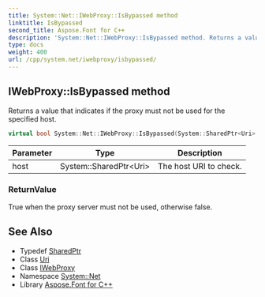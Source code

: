 ```yaml
---
title: System::Net::IWebProxy::IsBypassed method
linktitle: IsBypassed
second_title: Aspose.Font for C++
description: 'System::Net::IWebProxy::IsBypassed method. Returns a value that indicates if the proxy must not be used for the specified host in C++.'
type: docs
weight: 400
url: /cpp/system.net/iwebproxy/isbypassed/
---
```

## IWebProxy::IsBypassed method


Returns a value that indicates if the proxy must not be used for the specified host.

```cpp
virtual bool System::Net::IWebProxy::IsBypassed(System::SharedPtr<Uri> host)=0
```


| Parameter | Type | Description |
| --- | --- | --- |
| host | System::SharedPtr\<Uri\> | The host URI to check. |

### ReturnValue

True when the proxy server must not be used, otherwise false.

## See Also

* Typedef [SharedPtr](../../../system/sharedptr/)
* Class [Uri](../../../system/uri/)
* Class [IWebProxy](../)
* Namespace [System::Net](../../)
* Library [Aspose.Font for C++](../../../)
